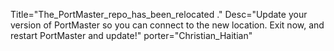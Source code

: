Title="The_PortMaster_repo_has_been_relocated ." Desc="Update your version of PortMaster so you can connect to the new location.  Exit now, and restart PortMaster and update!" porter="Christian_Haitian"
